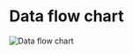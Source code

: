 # Data flow chart
![Data flow chart]("https://raw.githubusercontent.com/ChiQiao/Apnea-ECG/master/resources/Flow_chart.png")
